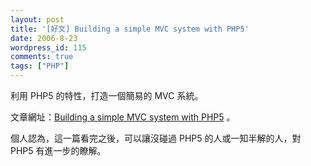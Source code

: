 ```yaml
---
layout: post
title: '[好文] Building a simple MVC system with PHP5'
date: 2006-8-23
wordpress_id: 115
comments: true
tags: ["PHP"]
---
```


利用 PHP5 的特性，打造一個簡易的 MVC 系統。

文章網址：[Building a simple MVC system with PHP5](http://www.phpit.net/article/simple-mvc-php5/) 。

個人認為，這一篇看完之後，可以讓沒碰過 PHP5 的人或一知半解的人，對 PHP5 有進一步的瞭解。
